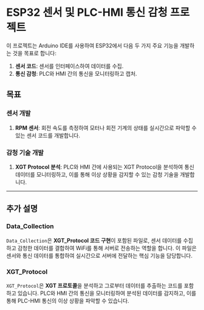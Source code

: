# ESP32 센서 및 PLC-HMI 통신 감청 프로젝트

이 프로젝트는 Arduino IDE를 사용하여 ESP32에서 다음 두 가지 주요 기능을 개발하는 것을 목표로 합니다:
1. **센서 코드**: 센서를 인터페이스하여 데이터를 수집.
2. **통신 감청**: PLC와 HMI 간의 통신을 모니터링하고 캡처.

## 목표

### 센서 개발
1. **RPM 센서**: 회전 속도를 측정하여 모터나 회전 기계의 상태를 실시간으로 파악할 수 있는 센서 코드를 개발합니다.

### 감청 기술 개발
1. **XGT Protocol 분석**: PLC와 HMI 간에 사용되는 XGT Protocol을 분석하여 통신 데이터를 모니터링하고, 이를 통해 이상 상황을 감지할 수 있는 감청 기술을 개발합니다.

---

## 추가 설명

### Data_Collection
`Data_Collection`은 **XGT_Protocol 코드 구현**이 포함된 파일로, 센서 데이터를 수집하고 감청한 데이터를 결합하여 WiFi를 통해 서버로 전송하는 역할을 합니다. 이 파일은 센서와 통신 데이터를 통합하여 실시간으로 서버에 전달하는 핵심 기능을 담당합니다.

### XGT_Protocol
`XGT_Protocol`은 **XGT 프로토콜**을 분석하고 그로부터 데이터를 추출하는 코드를 포함하고 있습니다. PLC와 HMI 간의 통신을 모니터링하여 분석된 데이터를 감지하고, 이를 통해 PLC-HMI 통신의 이상 상황을 파악할 수 있습니다.
